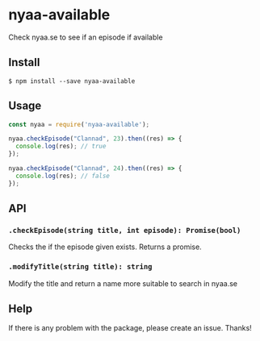 # nyaa-available
Check nyaa.se to see if an episode if available

## Install

```
$ npm install --save nyaa-available
```

## Usage

```js
const nyaa = require('nyaa-available');

nyaa.checkEpisode("Clannad", 23).then((res) => {
  console.log(res); // true
});

nyaa.checkEpisode("Clannad", 24).then((res) => {
  console.log(res); // false
});
```

## API

### `.checkEpisode(string title, int episode): Promise(bool)`

Checks the if the episode given exists. Returns a promise.

### `.modifyTitle(string title): string`

Modify the title and return a name more suitable to search in nyaa.se

## Help
If there is any problem with the package, please create an issue. Thanks!
